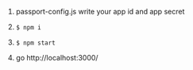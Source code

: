 1. passport-config.js write your app id and app secret

2. <code>$ npm i</code>
3. <code>$ npm start</code>
4. go http://localhost:3000/
